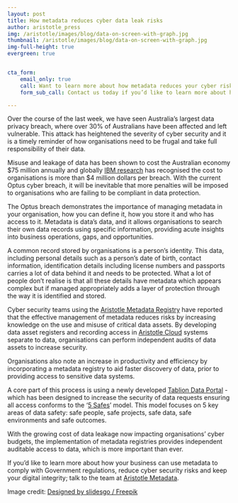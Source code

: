 ```yaml
---
layout: post
title: How metadata reduces cyber data leak risks
author: aristotle_press
img: /aristotle/images/blog/data-on-screen-with-graph.jpg
thumbnail: /aristotle/images/blog/data-on-screen-with-graph.jpg
img-full-height: true
evergreen: true


cta_form:
    email_only: true
    call: Want to learn more about how metadata reduces your cyber risk?
    form_sub_call: Contact us today if you’d like to learn more about how your business can use metadata to comply with Government regulations, reduce cyber security risks and keep your digital integrity.

---
```


Over the course of the last week, we have seen Australia’s largest data privacy breach, where over 30% of Australians have been affected and left vulnerable. This attack has heightened the severity of cyber security and it is a timely reminder of how organisations need to be frugal and take full responsibility of their data.

Misuse and leakage of data has been shown to cost the Australian economy $75 million annually and globally [IBM research](https://www.ibm.com/au-en/security/data-breach) has recognised the cost to organisations is more than $4 million dollars per breach. With the current Optus cyber breach, it will be inevitable that more penalties will be imposed to organisations who are failing to be compliant in data protection.

The Optus breach demonstrates the importance of managing metadata in your organisation, how you can define it, how you store it and who has access to it. Metadata is data’s data, and it allows organisations to search their own data records using specific information, providing acute insights into business operations, gaps, and opportunities. 

A common record stored by organisations is a person’s identity. This data, including personal details such as a person’s date of birth, contact information, identification details including license numbers and passports carries a lot of data behind it and needs to be protected. What a lot of people don’t realise is that all these details have metadata which appears complex but if managed appropriately adds a layer of protection through the way it is identified and stored.

Cyber security teams using the [Aristotle Metadata Registry](https://www.aristotlemetadata.com/products/aristotle-metadata-registry/) have reported that the effective management of metadata reduces risks by increasing knowledge on the use and misuse of critical data assets. By developing data asset registers and recording access in [Aristotle Cloud](https://www.aristotlemetadata.com/products/aristotle-cloud-hosting/) systems separate to data, organisations can perform independent audits of data assets to increase security.

Organisations also note an increase in productivity and efficiency by incorporating a metadata registry to aid faster discovery of data, prior to providing access to sensitive data systems.

A core part of this process is using a newly developed [Tablion Data Portal](https://www.aristotlemetadata.com/products/tablion-data-portal/) - which has been designed to increase the security of data requests ensuring all access conforms to the ‘[5 Safes](https://www.abs.gov.au/about/data-services/data-confidentiality-guide/five-safes-framework)’ model. This model focuses on 5 key areas of data safety: safe people, safe projects, safe data, safe environments and safe outcomes.

With the growing cost of data leakage now impacting organisations’ cyber budgets, the implementation of metadata registries provides independent auditable access to data, which is more important than ever.

If you’d like to learn more about how your business can use metadata to comply with Government regulations, reduce cyber security risks and keep your digital integrity; talk to the team at [Aristotle Metadata](https://www.aristotlemetadata.com/contact/).

Image credit: [Designed by slidesgo / Freepik](http://www.freepik.com/)